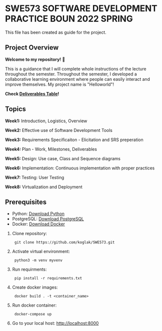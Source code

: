 SWE573 SOFTWARE DEVELOPMENT PRACTICE BOUN 2022 SPRING
=====

This file has been created as guide for the project.

Project Overview
-----

**Welcome to my repository!**  🥳

This is a guidance that I will complete whole instructions of the lecture throughout the semester. Throughout the semester, I developed a collaborative learning environment where people can easily interact and improve themselves. My project name is "Helloworld"! 

**Check [Deliverables Table](https://github.com/koglak/SWE573/wiki/Deliverables-Table)!**

Topics
-----

<strong> Week1: </strong> Introduction, Logistics, Overview

<strong> Week2: </strong> Effective use of Software Development Tools

<strong> Week3: </strong> Requirements Specificaiton - Elicitation and SRS preperation

<strong> Week4: </strong> Plan - Work, Milestones, Deliverables

<strong> Week5: </strong> Design: Use case, Class and Sequence diagrams

<strong> Week6: </strong> Implementation: Continuous implementation with proper practices

<strong> Week7: </strong> Testing: User Testing

<strong> Week8: </strong> Virtualization and Deployment


## Prerequisites

*  Python: [Download Python](https://www.python.org/downloads/)
*  PostgreSQL: [Download PostgreSQL](https://www.postgresql.org/download/)
*  Docker: [Download Docker](https://www.docker.com/products/docker-desktop/)

1. Clone repository:

        git clone https://github.com/koglak/SWE573.git
        
2. Activate virtual environment:
      
        python3 -m venv myvenv
        
3. Run requirments:

        pip install -r requirements.txt
        
4. Create docker images:

        docker build . -t <container_name>
        
5. Run docker container:

        docker-compose up

6. Go to your local host: [http://localhost:8000](http://localhost:8000/)
